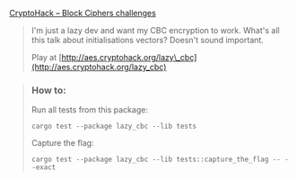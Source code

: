 [CryptoHack – Block Ciphers challenges](https://cryptohack.org/challenges/aes/)

> I'm just a lazy dev and want my CBC encryption to work. What's all this talk about initialisations vectors? Doesn't sound important.
>
> Play at [http://aes.cryptohack.org/lazy\_cbc](http://aes.cryptohack.org/lazy_cbc)

> ### How to:
> Run all tests from this package:
>
>     cargo test --package lazy_cbc --lib tests
>
> Capture the flag:
>
>     cargo test --package lazy_cbc --lib tests::capture_the_flag -- --exact
